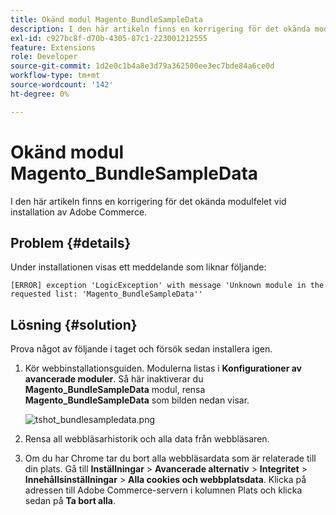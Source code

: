 ```yaml
---
title: Okänd modul Magento_BundleSampleData
description: I den här artikeln finns en korrigering för det okända modulfelet vid installation av Adobe Commerce.
exl-id: c927bc8f-d70b-4305-87c1-223001212555
feature: Extensions
role: Developer
source-git-commit: 1d2e0c1b4a8e3d79a362500ee3ec7bde84a6ce0d
workflow-type: tm+mt
source-wordcount: '142'
ht-degree: 0%

---
```


# Okänd modul Magento_BundleSampleData

I den här artikeln finns en korrigering för det okända modulfelet vid installation av Adobe Commerce.

## Problem {#details}

Under installationen visas ett meddelande som liknar följande:

```text
[ERROR] exception 'LogicException' with message 'Unknown module in the requested list: 'Magento_BundleSampleData''
```

## Lösning {#solution}

Prova något av följande i taget och försök sedan installera igen.

1. Kör webbinstallationsguiden. Modulerna listas i  **Konfigurationer av avancerade moduler**. Så här inaktiverar du **Magento\_BundleSampleData** modul, rensa **Magento\_BundleSampleData** som bilden nedan visar.

   ![tshot_bundlesampledata.png](assets/tshoot_bundlesampledata.png)

1. Rensa all webbläsarhistorik och alla data från webbläsaren.
1. Om du har Chrome tar du bort alla webbläsardata som är relaterade till din plats.  Gå till **Inställningar** > **Avancerade alternativ** > **Integritet** > **Innehållsinställningar** > **Alla cookies och webbplatsdata**. Klicka på adressen till Adobe Commerce-servern i kolumnen Plats och klicka sedan på **Ta bort alla**.
